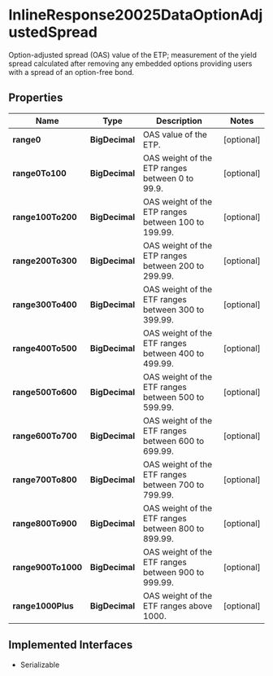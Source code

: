

# InlineResponse20025DataOptionAdjustedSpread

Option-adjusted spread (OAS) value of the ETP; measurement of the yield spread calculated after removing any embedded options providing users with a spread of an option-free bond.

## Properties

Name | Type | Description | Notes
------------ | ------------- | ------------- | -------------
**range0** | **BigDecimal** | OAS value of the ETP. |  [optional]
**range0To100** | **BigDecimal** | OAS weight of the ETP ranges between 0 to 99.9. |  [optional]
**range100To200** | **BigDecimal** | OAS weight of the ETP ranges between 100 to 199.99. |  [optional]
**range200To300** | **BigDecimal** | OAS weight of the ETP ranges between 200 to 299.99. |  [optional]
**range300To400** | **BigDecimal** | OAS weight of the ETF ranges between 300 to 399.99. |  [optional]
**range400To500** | **BigDecimal** | OAS weight of the ETF ranges between 400 to 499.99. |  [optional]
**range500To600** | **BigDecimal** | OAS weight of the ETF ranges between 500 to 599.99. |  [optional]
**range600To700** | **BigDecimal** | OAS weight of the ETF ranges between 600 to 699.99. |  [optional]
**range700To800** | **BigDecimal** | OAS weight of the ETF ranges between 700 to 799.99. |  [optional]
**range800To900** | **BigDecimal** | OAS weight of the ETF ranges between 800 to 899.99. |  [optional]
**range900To1000** | **BigDecimal** | OAS weight of the ETF ranges between 900 to 999.99. |  [optional]
**range1000Plus** | **BigDecimal** | OAS weight of the ETF ranges above 1000. |  [optional]


## Implemented Interfaces

* Serializable


